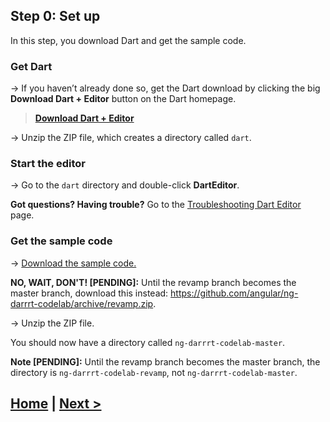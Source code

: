 ## Step 0: Set up

In this step, you download Dart and get the sample code.


### Get Dart

&rarr; If you haven’t already done so, get the Dart download
by clicking the big **Download Dart + Editor**
button on the Dart homepage.

> **<a href="http://www.dartlang.org" target="_blank">Download Dart + Editor</a>**

&rarr; Unzip the ZIP file, which creates a directory called `dart`.


### Start the editor

&rarr; Go to the `dart` directory and double-click **DartEditor**.

**Got questions? Having trouble?** Go to the
[Troubleshooting Dart Editor](https://www.dartlang.org/tools/editor/troubleshoot.html) page.


###  Get the sample code

&rarr; [Download the sample code.](https://github.com/angular/ng-darrrt-codelab/archive/master.zip)

**NO, WAIT, DON'T! [PENDING]:**
Until the revamp branch becomes the master branch, download this instead:
https://github.com/angular/ng-darrrt-codelab/archive/revamp.zip.

&rarr; Unzip the ZIP file.

You should now have a directory called `ng-darrrt-codelab-master`.

**Note [PENDING]:**
Until the revamp branch becomes the master branch,
the directory is `ng-darrrt-codelab-revamp`, not `ng-darrrt-codelab-master`.


## [Home](../README.md#code-lab-angulardart) | [Next >](step-1.md#step-1-run-the-app-and-view-its-code)
